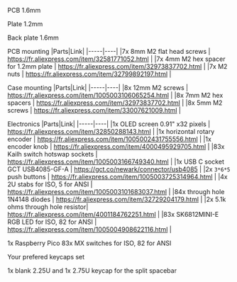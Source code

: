 PCB 1.6mm

Plate 1.2mm

Back plate 1.6mm

PCB mounting
|Parts|Link|
|-----|----|
|7x 8mm M2 flat head screws | https://fr.aliexpress.com/item/32581771052.html |
|7x 4mm M2 hex spacer for 1.2mm plate | https://fr.aliexpress.com/item/32973837702.html |
|7x M2 nuts | https://fr.aliexpress.com/item/32799892197.html |

Case mounting
|Parts|Link|
|-----|----|
|8x 12mm M2 screws | https://fr.aliexpress.com/item/1005003106065254.html |
|8x 7mm M2 hex spacers | https://fr.aliexpress.com/item/32973837702.html |
|8x 5mm M2 screws | https://fr.aliexpress.com/item/33007621009.html |

Electronics
|Parts|Link|
|-----|----|
|1x OLED screen 0.91" x32 pixels | https://fr.aliexpress.com/item/32850288143.html |
|1x horizontal rotary encoder | https://fr.aliexpress.com/item/1005002431755556.html |
|1x encoder knob | https://fr.aliexpress.com/item/4000495929705.html |
|83x Kailh switch hotswap sockets | https://fr.aliexpress.com/item/1005003166749340.html |
|1x USB C socket GCT USB4085-GF-A | https://gct.co/newark/connector/usb4085 |
|2x `3*6*5` push buttons | https://fr.aliexpress.com/item/1005003725314964.html |
|4x 2U stabs for ISO, 5 for ANSI | https://fr.aliexpress.com/item/1005003101683037.html |
|84x through hole 1N4148 diodes | https://fr.aliexpress.com/item/32729204179.html |
|2x 5.1k ohms through hole resistor| https://fr.aliexpress.com/item/4001184762251.html |
|83x SK6812MINI-E RGB LED for ISO, 82 for ANSI | https://fr.aliexpress.com/item/1005004908622116.html |

1x Raspberry Pico
83x MX switches for ISO, 82 for ANSI

Your prefered keycaps set

1x blank 2.25U and 1x 2.75U keycap for the split spacebar
